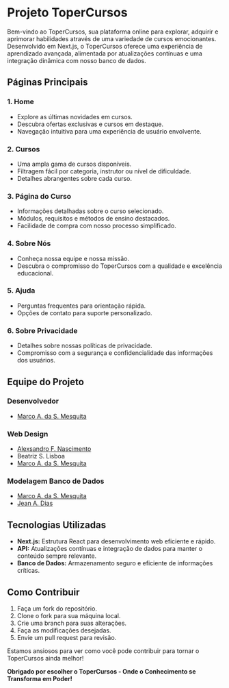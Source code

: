 # Projeto ToperCursos

Bem-vindo ao ToperCursos, sua plataforma online para explorar, adquirir e aprimorar habilidades através de uma variedade de cursos emocionantes. Desenvolvido em Next.js, o ToperCursos oferece uma experiência de aprendizado avançada, alimentada por atualizações contínuas e uma integração dinâmica com nosso banco de dados.

## Páginas Principais

### 1. **Home**

- Explore as últimas novidades em cursos.
- Descubra ofertas exclusivas e cursos em destaque.
- Navegação intuitiva para uma experiência de usuário envolvente.

### 2. **Cursos**

- Uma ampla gama de cursos disponíveis.
- Filtragem fácil por categoria, instrutor ou nível de dificuldade.
- Detalhes abrangentes sobre cada curso.

### 3. **Página do Curso**

- Informações detalhadas sobre o curso selecionado.
- Módulos, requisitos e métodos de ensino destacados.
- Facilidade de compra com nosso processo simplificado.

### 4. **Sobre Nós**

- Conheça nossa equipe e nossa missão.
- Descubra o compromisso do ToperCursos com a qualidade e excelência educacional.

### 5. **Ajuda**

- Perguntas frequentes para orientação rápida.
- Opções de contato para suporte personalizado.

### 6. **Sobre Privacidade**

- Detalhes sobre nossas políticas de privacidade.
- Compromisso com a segurança e confidencialidade das informações dos usuários.

## Equipe do Projeto

### Desenvolvedor

- [Marco A. da S. Mesquita](https://github.com/marco0antonio0)

### Web Design

- [Alexsandro F. Nascimento](https://github.com/AlexsandroFernandesNascimento)
- Beatriz S. Lisboa
- [Marco A. da S. Mesquita](https://github.com/marco0antonio0)

### Modelagem Banco de Dados

- [Marco A. da S. Mesquita](https://github.com/marco0antonio0)
- [Jean A. Dias](https://github.com/JeanArthurCostaDias)

## Tecnologias Utilizadas

- **Next.js:** Estrutura React para desenvolvimento web eficiente e rápido.
- **API:** Atualizações contínuas e integração de dados para manter o conteúdo sempre relevante.
- **Banco de Dados:** Armazenamento seguro e eficiente de informações críticas.

## Como Contribuir

1. Faça um fork do repositório.
2. Clone o fork para sua máquina local.
3. Crie uma branch para suas alterações.
4. Faça as modificações desejadas.
5. Envie um pull request para revisão.

Estamos ansiosos para ver como você pode contribuir para tornar o ToperCursos ainda melhor!

**Obrigado por escolher o ToperCursos - Onde o Conhecimento se Transforma em Poder!**
